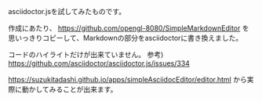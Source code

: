 asciidoctor.jsを試してみたものです。

作成にあたり、
https://github.com/opengl-8080/SimpleMarkdownEditor
を思いっきりコピーして、Markdownの部分をasciidoctorに書き換えました。

コードのハイライトだけが出来ていません。
参考)
https://github.com/asciidoctor/asciidoctor.js/issues/334

https://suzukitadashi.github.io/apps/simpleAsciidocEditor/editor.html
から実際に動かしてみることが出来ます。
